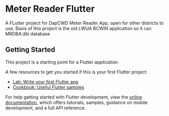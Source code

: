 # Meter Reader Flutter

A FLutter project for DapCWD Meter Reader App, open for other districts to use. Basis of this project is the old LWUA BCWIN application so it can MRDBA.dbi database

## Getting Started

This project is a starting point for a Flutter application.

A few resources to get you started if this is your first Flutter project:

- [Lab: Write your first Flutter app](https://docs.flutter.dev/get-started/codelab)
- [Cookbook: Useful Flutter samples](https://docs.flutter.dev/cookbook)

For help getting started with Flutter development, view the
[online documentation](https://docs.flutter.dev/), which offers tutorials,
samples, guidance on mobile development, and a full API reference.
